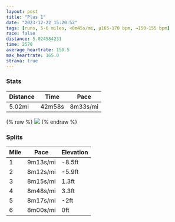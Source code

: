 ```yaml
---
layout: post
title: "Plus 1"
date: "2023-12-22 15:20:52"
tags: [runs, 5-6 miles, <8m45s/mi, μ165-170 bpm, →150-155 bpm]
race: false
distance: 5.024584231
time: 2578
average_heartrate: 150.5
max_heartrate: 165.0
strava: true
---
```


### Stats

| Distance | Time | Pace |
|----------|------|------|
|5.02mi|42m58s|8m33s/mi|

{% raw %}
<img src='https://maps.googleapis.com/maps/api/staticmap?maptype=roadmap&path=enc:u_wwF`ttbMA?I_@RXOPITO~@Oh@GZc@pAMj@QPWn@KL_@lAO^I@w@s@QKOUL_@LWH[BJIb@k@`BWh@@VBD|A^JP~@n@pBv@nBrA`Ah@`@d@`@X@B`@Td@Hh@Rb@hARNd@CFJrAXj@Fb@Nb@D`@HVR\Nd@Nb@TZJ\Fr@?j@E\Df@Cb@?`AJb@PRNFLHDRI^[b@O^Gl@BEKAg@Om@Gc@LOz@Gh@JdBIl@Ep@M\Lr@Bh@Qp@Gt@QPCLB?FTPn@?`AK~@?b@CHDd@DZv@Z?\Fh@hAV`@l@MdBMh@CDBJn@b@XJ@XNd@h@d@NN?\Jd@Hd@B~@RHAJDPTb@Pf@Lj@BJDZVt@Gh@FjAl@V@PVHBl@A\JVCtAGf@FpAFT@\Cf@?z@Dr@Lr@Ab@HPFf@APDd@@b@AxABDAv@HfB@v@Fl@Jt@Df@Cj@@ZFzAF|EH\Lb@Ff@AJHEHDb@KvAKf@CpCAD?h@MbB@NIdA?f@PRp@RJ@\GfAAbALv@?d@LdAEN]Bs@EyAX}BHcBJ]JSLo@F}AAGEK[Ye@gAu@o@c@Cw@Rs@FECWBMMiA?i@Ls@F{Aj@mAV}@?y@KgBA{BQi@@w@Es@GkABy@OS@w@GsACiBMw@@e@A_@?e@Bm@G}@Ck@Ic@Bm@KgBIcCCg@EgAYYQgB{@cBm@iASeAGeBe@c@@sA[iAKi@KM@IKUIw@SIQ?KaAHk@@s@R{@_@W[C?QIGMi@}@g@c@CKIIs@MoBQe@Oi@DGDKCo@Nw@SMO_@CMI[GOJO@c@t@K^?X]tAUj@SRi@Ii@?mAx@UA[Ye@QYMe@IqAA{ALi@?}@Qc@Oe@WeBc@s@Wm@Ka@Oy@Oa@OUM][]i@]Ga@SGIyCmBiAy@_BeAu@a@uDaCa@Q_@Un@D^X`@Pd@^YCa@UECESNi@x@aC&key=AIzaSyC1MId7bFpkLXNAaYhBSTb8jLyiSqzbDtM&size=800x800&markers=color:yellow|label:S|40.75531,-74.00273&markers=color:green|label:F|40.75667999999996,-74.00437999999991'>
{% endraw %}

### Splits

| Mile | Pace | Elevation |
|------|------|-----------|
|1|9m13s/mi|-8.5ft|
|2|8m12s/mi|-5.9ft|
|3|8m15s/mi|1.3ft|
|4|8m48s/mi|3.3ft|
|5|8m17s/mi|-2ft|
|6|8m00s/mi|0ft|
